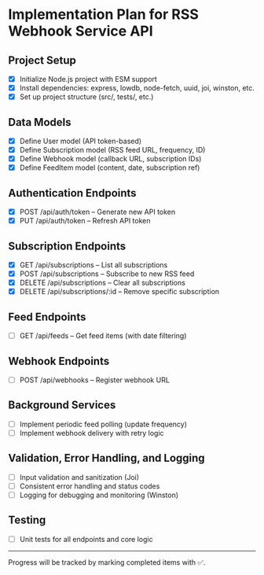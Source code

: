 # Implementation Plan for RSS Webhook Service API

## Project Setup

- [x] Initialize Node.js project with ESM support
- [x] Install dependencies: express, lowdb, node-fetch, uuid, joi, winston, etc.
- [x] Set up project structure (src/, tests/, etc.)

## Data Models

- [x] Define User model (API token-based)
- [x] Define Subscription model (RSS feed URL, frequency, ID)
- [x] Define Webhook model (callback URL, subscription IDs)
- [x] Define FeedItem model (content, date, subscription ref)

## Authentication Endpoints

- [x] POST /api/auth/token – Generate new API token
- [x] PUT /api/auth/token – Refresh API token

## Subscription Endpoints

- [x] GET /api/subscriptions – List all subscriptions
- [x] POST /api/subscriptions – Subscribe to new RSS feed
- [x] DELETE /api/subscriptions – Clear all subscriptions
- [x] DELETE /api/subscriptions/:id – Remove specific subscription

## Feed Endpoints

- [ ] GET /api/feeds – Get feed items (with date filtering)

## Webhook Endpoints

- [ ] POST /api/webhooks – Register webhook URL

## Background Services

- [ ] Implement periodic feed polling (update frequency)
- [ ] Implement webhook delivery with retry logic

## Validation, Error Handling, and Logging

- [ ] Input validation and sanitization (Joi)
- [ ] Consistent error handling and status codes
- [ ] Logging for debugging and monitoring (Winston)

## Testing

- [ ] Unit tests for all endpoints and core logic

---

Progress will be tracked by marking completed items with ✅.
